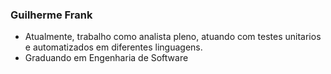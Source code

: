 ### Guilherme Frank 

- Atualmente, trabalho como analista pleno, atuando com testes unitarios e automatizados em diferentes linguagens.
- Graduando em Engenharia de Software


<!--
**guiifrank/guiifrank** is a ✨ _special_ ✨ repository because its `README.md` (this file) appears on your GitHub profile.

Here are some ideas to get you started:

- 🔭 I’m currently working on ...
- 🌱 I’m currently learning ...
- 👯 I’m looking to collaborate on ...
- 🤔 I’m looking for help with ...
- 💬 Ask me about ...
- 📫 How to reach me: ...
- 😄 Pronouns: ...
- ⚡ Fun fact: ...
-->
